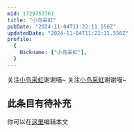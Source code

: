 ```yaml
---
mid: 1729753761
title: "小鸟采虹"
pubDate: "2024-11-04T11:22:11.556Z"
updatedDate: "2024-11-04T11:22:11.556Z"
profile:
  {
    Nickname: ["小鸟采虹"],
  }
---
```


关注[小鸟采虹](https://space.bilibili.com/1729753761)谢谢喵~ 关注[小鸟采虹](https://space.bilibili.com/1729753761)谢谢喵~

## 此条目有待补充
你可以在[这里](https://github.com/Yuhanawa/VTuber.ICU-Content/edit/master/v/小鸟采虹/index.md)编辑本文
